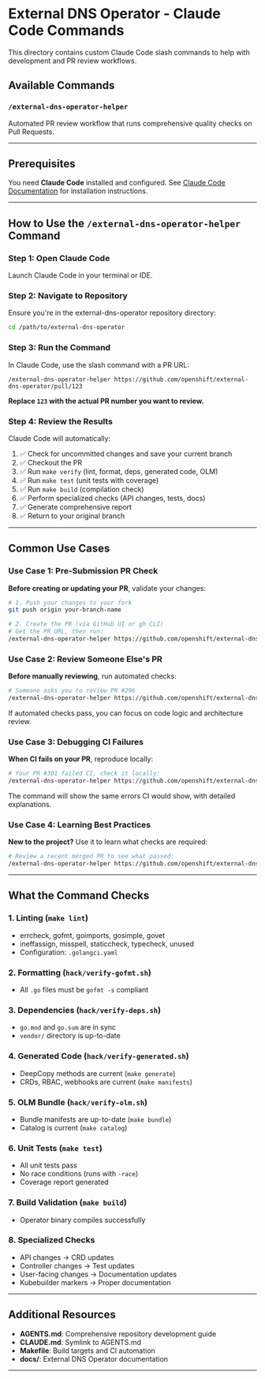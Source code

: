 # External DNS Operator - Claude Code Commands

This directory contains custom Claude Code slash commands to help with development and PR review workflows.

## Available Commands

### `/external-dns-operator-helper`

Automated PR review workflow that runs comprehensive quality checks on Pull Requests.

---

## Prerequisites

You need **Claude Code** installed and configured. See [Claude Code Documentation](https://docs.google.com/document/d/1eNARy9CI28o09E7Foq01e5WD5MvEj3LSBnXqFcprxjo/edit?tab=t.0#heading=h.8ldy5by9bpo8) for installation instructions.

---

## How to Use the `/external-dns-operator-helper` Command

### Step 1: Open Claude Code

Launch Claude Code in your terminal or IDE.

### Step 2: Navigate to Repository

Ensure you're in the external-dns-operator repository directory:

```bash
cd /path/to/external-dns-operator
```

### Step 3: Run the Command

In Claude Code, use the slash command with a PR URL:

```
/external-dns-operator-helper https://github.com/openshift/external-dns-operator/pull/123
```

**Replace `123` with the actual PR number you want to review.**

### Step 4: Review the Results

Claude Code will automatically:
1. ✅ Check for uncommitted changes and save your current branch
2. ✅ Checkout the PR
3. ✅ Run `make verify` (lint, format, deps, generated code, OLM)
4. ✅ Run `make test` (unit tests with coverage)
5. ✅ Run `make build` (compilation check)
6. ✅ Perform specialized checks (API changes, tests, docs)
7. ✅ Generate comprehensive report
8. ✅ Return to your original branch

---

## Common Use Cases

### Use Case 1: Pre-Submission PR Check

**Before creating or updating your PR**, validate your changes:

```bash
# 1. Push your changes to your fork
git push origin your-branch-name

# 2. Create the PR (via GitHub UI or gh CLI)
# Get the PR URL, then run:
/external-dns-operator-helper https://github.com/openshift/external-dns-operator/pull/YOUR-PR-NUMBER
```

### Use Case 2: Review Someone Else's PR

**Before manually reviewing**, run automated checks:

```bash
# Someone asks you to review PR #296
/external-dns-operator-helper https://github.com/openshift/external-dns-operator/pull/296
```

If automated checks pass, you can focus on code logic and architecture review.

### Use Case 3: Debugging CI Failures

**When CI fails on your PR**, reproduce locally:

```bash
# Your PR #301 failed CI, check it locally:
/external-dns-operator-helper https://github.com/openshift/external-dns-operator/pull/301
```

The command will show the same errors CI would show, with detailed explanations.

### Use Case 4: Learning Best Practices

**New to the project?** Use it to learn what checks are required:

```bash
# Review a recent merged PR to see what passed:
/external-dns-operator-helper https://github.com/openshift/external-dns-operator/pull/296
```

---

## What the Command Checks

### 1. Linting (`make lint`)
- errcheck, gofmt, goimports, gosimple, govet
- ineffassign, misspell, staticcheck, typecheck, unused
- Configuration: `.golangci.yaml`

### 2. Formatting (`hack/verify-gofmt.sh`)
- All `.go` files must be `gofmt -s` compliant

### 3. Dependencies (`hack/verify-deps.sh`)
- `go.mod` and `go.sum` are in sync
- `vendor/` directory is up-to-date

### 4. Generated Code (`hack/verify-generated.sh`)
- DeepCopy methods are current (`make generate`)
- CRDs, RBAC, webhooks are current (`make manifests`)

### 5. OLM Bundle (`hack/verify-olm.sh`)
- Bundle manifests are up-to-date (`make bundle`)
- Catalog is current (`make catalog`)

### 6. Unit Tests (`make test`)
- All unit tests pass
- No race conditions (runs with `-race`)
- Coverage report generated

### 7. Build Validation (`make build`)
- Operator binary compiles successfully

### 8. Specialized Checks
- API changes → CRD updates
- Controller changes → Test updates
- User-facing changes → Documentation updates
- Kubebuilder markers → Proper documentation

---



## Additional Resources

- **AGENTS.md**: Comprehensive repository development guide
- **CLAUDE.md**: Symlink to AGENTS.md
- **Makefile**: Build targets and CI automation
- **docs/**: External DNS Operator documentation

---